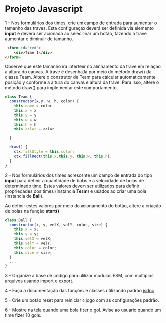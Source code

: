 # Projeto Javascript


1 - Nos formulários dos times, crie um campo de entrada para aumentar o tamanho das traves. Esta configuraçao deverá ser definida via elemento **input** e deverá ser acionada ao selecionar um botão, fazendo a trave aumentar e diminuir de tamanho. 

```html
 <form id="red">
    <div>Time 1</div>        
</form>
```

Observe que este tamanho irá interferir no alinhamento da trave em relação à altura do canvas.
A trave é desenhada por meio do método draw() da classe Team. Altere o construtor de Team para calcular automaticamente posição y conforme a altura do canvas e altura da trave. Para isso,  altere o método draw() para implementar este comportamento.

```js
class Team {
  constructor(x,y, w, h, color) {
    this.name = color
    this.x = x
    this.y = y
    this.w = w
    this.h = h
    this.color = color
    
  }

  draw() {
    ctx.fillStyle = this.color;
    ctx.fillRect(this.x,this.y, this.w, this.h);
  }
}
```

2 - Nos formulários dos times acrescente um campo de entrada do tipo **input** para definir a quantidade de bolas e a velocidade de bolas de determinado time. Estes valores devem ser utilizados para definir propriedades dos times (instancia **Team**) e usados ao criar uma bola (instancia de **Ball**).

Ao definir estes valores por meio do acionamento do botão, altere a criação de bolas na função **start()**

```js
class Ball {
  constructor(x, y, velX, velY, color, size) {
    this.x = x;
    this.y = y;
    this.velX = velX;
    this.velY = velY;
    this.color = color;
    this.size = size;
  }
  ...
}
```

3 - Organize a base de código para utilizar módulos ESM, com multiplos arquivos usando import e export.

4 - Faça a documentação das funções e classes utilizando padrão [jsdoc](https://jsdoc.app/about-getting-started)

5 - Crie um botão reset para reiniciar o jogo com as configurações padrão. 

6 - Mostre na tela quando uma bola fizer o gol. Avise ao usuário quando um time fizer 10 gols.

